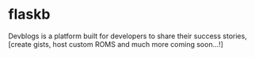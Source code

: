 # flaskb
Devblogs is a platform built for developers to share their success stories, 
[create gists, host custom ROMS and much more coming soon...!] 
